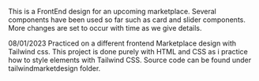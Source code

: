 This is a FrontEnd design for an upcoming marketplace. Several components have been used so far such as card and slider components. More changes are set to occur with time as we give details.


08/01/2023
Practiced on a different frontend Marketplace design with Tailwind css. This project is done purely with HTML and CSS as i practice how to style elements with Tailwind CSS. Source code can be found under tailwindmarketdesign folder.  